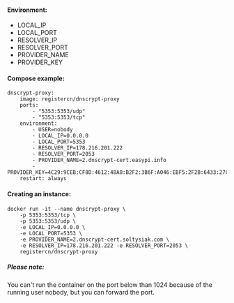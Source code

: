 #### Environment:

- LOCAL_IP
- LOCAL_PORT
- RESOLVER_IP
- RESOLVER_PORT
- PROVIDER_NAME
- PROVIDER_KEY

#### Compose example:

    dnscrypt-proxy:
        image: registercn/dnscrypt-proxy
        ports:
            - "5353:5353/udp"
            - "5353:5353/tcp"
        environment:
            - USER=nobody
            - LOCAL_IP=0.0.0.0
            - LOCAL_PORT=5353
            - RESOLVER_IP=178.216.201.222
            - RESOLVER_PORT=2053
            - PROVIDER_NAME=2.dnscrypt-cert.easypi.info
            - PROVIDER_KEY=4C29:9CEB:CF8D:4612:48A8:B2F2:3B6F:A046:EBF5:2F2B:6433:27C6:5F3A:88F5:495E:3075
        restart: always

#### Creating an instance:

    docker run -it --name dnscrypt-proxy \
        -p 5353:5353/tcp \
        -p 5353:5353/udp \
        -e LOCAL_IP=0.0.0.0 \
        -e LOCAL_PORT=5353 \
        -e PROVIDER_NAME=2.dnscrypt-cert.soltysiak.com \
        -e RESOLVER_IP=178.216.201.222 -e RESOLVER_PORT=2053 \
        registercn/dnscrypt-proxy

##### Please note:

You can't run the container on the port below than 1024 because of the running user nobody, but you can forward the port.
